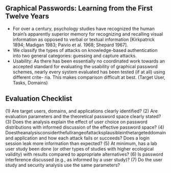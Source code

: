 ## Graphical Passwords: Learning from the First Twelve Years

* For over a century, psychology studies have recognized the human brain’s apparently superior memory for recognizing and recalling visual information as opposed to verbal or textual information [Kirkpatrick 1894; Madigan 1983; Paivio et al. 1968; Shepard 1967].
* We classify the types of attacks on knowledge-based authentication into two general categories: guessing and capture attacks. 
* Usability: As there has been essentially no coordinated work towards an accepted standard for evaluating the usability of graphical password schemes, nearly every system evaluated has been tested (if at all) using different crite- ria. This makes comparison difficult at best. (Target User, Tasks, Domains)

## Evaluation Checklist

(1) Are target users, domains, and applications clearly identified?
(2) Are evaluation parameters and the theoretical password space clearly stated?
(3) Does the analysis explain the effect of user choice on password distributions with
informed discussion of the effective password space?
(4) Doestheanalysisconsiderthefullrangeofattacksplausibleinthetargeteddomain
and application and how each attack fails or succeeds? Does a login session leak
more information than expected?
(5) At minimum, has a lab user study been done (or other types of studies with higher
ecological validity) with results compared to appropriate alternatives?
(6) Is password interference discussed (e.g., as informed by a user study)?
(7) Do the user study and security analysis use the same parameters?